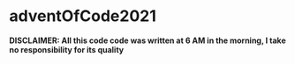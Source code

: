 # adventOfCode2021
**DISCLAIMER: All this code code was written at 6 AM in the morning, I take no responsibility for its quality**
